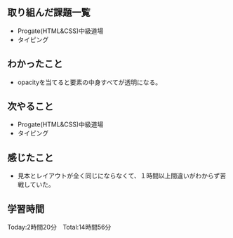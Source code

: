 ## 取り組んだ課題一覧
 - Progate(HTML&CSS)中級道場
 - タイピング
## わかったこと
 - opacityを当てると要素の中身すべてが透明になる。
## 次やること
 - Progate(HTML&CSS)中級道場
 - タイピング
## 感じたこと
 - 見本とレイアウトが全く同じにならなくて、１時間以上間違いがわからず苦戦していた。
## 学習時間
  Today:2時間20分　Total:14時間56分